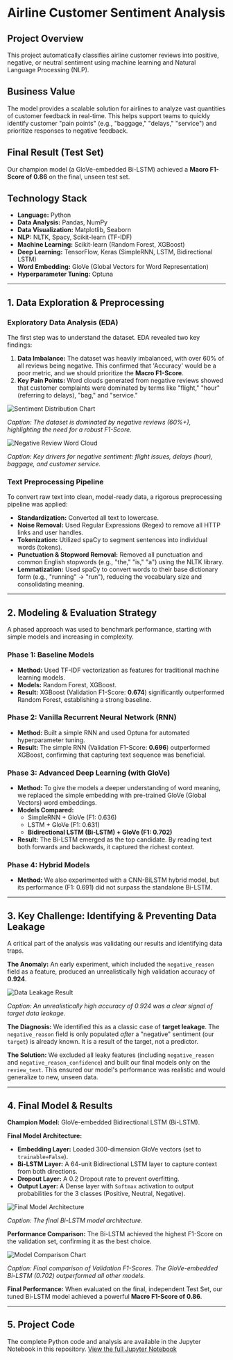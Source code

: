 # Airline Customer Sentiment Analysis

## Project Overview
This project automatically classifies airline customer reviews into positive, negative, or neutral sentiment using machine learning and Natural Language Processing (NLP).

## Business Value
The model provides a scalable solution for airlines to analyze vast quantities of customer feedback in real-time. This helps support teams to quickly identify customer "pain points" (e.g., "baggage," "delays," "service") and prioritize responses to negative feedback.

## Final Result (Test Set)
Our champion model (a GloVe-embedded Bi-LSTM) achieved a **Macro F1-Score of 0.86** on the final, unseen test set.

## Technology Stack
* **Language:** Python
* **Data Analysis:** Pandas, NumPy
* **Data Visualization:** Matplotlib, Seaborn
* **NLP:** NLTK, Spacy, Scikit-learn (TF-IDF)
* **Machine Learning:** Scikit-learn (Random Forest, XGBoost)
* **Deep Learning:** TensorFlow, Keras (SimpleRNN, LSTM, Bidirectional LSTM)
* **Word Embedding:** GloVe (Global Vectors for Word Representation)
* **Hyperparameter Tuning:** Optuna

---

## 1. Data Exploration & Preprocessing

### Exploratory Data Analysis (EDA)
The first step was to understand the dataset. EDA revealed two key findings:

1.  **Data Imbalance:** The dataset was heavily imbalanced, with over 60% of all reviews being negative. This confirmed that 'Accuracy' would be a poor metric, and we should prioritize the **Macro F1-Score**.
2.  **Key Pain Points:** Word clouds generated from negative reviews showed that customer complaints were dominated by terms like "flight," "hour" (referring to delays), "bag," and "service."

![Sentiment Distribution Chart](sentiments_pie.PNG)

*Caption: The dataset is dominated by negative reviews (60%+), highlighting the need for a robust F1-Score.*

![Negative Review Word Cloud](wordcloud.PNG)

*Caption: Key drivers for negative sentiment: flight issues, delays (hour), baggage, and customer service.*

### Text Preprocessing Pipeline
To convert raw text into clean, model-ready data, a rigorous preprocessing pipeline was applied:

* **Standardization:** Converted all text to lowercase.
* **Noise Removal:** Used Regular Expressions (Regex) to remove all HTTP links and user handles.
* **Tokenization:** Utilized spaCy to segment sentences into individual words (tokens).
* **Punctuation & Stopword Removal:** Removed all punctuation and common English stopwords (e.g., "the," "is," "a") using the NLTK library.
* **Lemmatization:** Used spaCy to convert words to their base dictionary form (e.g., "running" -> "run"), reducing the vocabulary size and consolidating meaning.

---

## 2. Modeling & Evaluation Strategy
A phased approach was used to benchmark performance, starting with simple models and increasing in complexity.

### Phase 1: Baseline Models
* **Method:** Used TF-IDF vectorization as features for traditional machine learning models.
* **Models:** Random Forest, XGBoost.
* **Result:** XGBoost (Validation F1-Score: **0.674**) significantly outperformed Random Forest, establishing a strong baseline.

### Phase 2: Vanilla Recurrent Neural Network (RNN)
* **Method:** Built a simple RNN and used Optuna for automated hyperparameter tuning.
* **Result:** The simple RNN (Validation F1-Score: **0.696**) outperformed XGBoost, confirming that capturing text sequence was beneficial.

### Phase 3: Advanced Deep Learning (with GloVe)
* **Method:** To give the models a deeper understanding of word meaning, we replaced the simple embedding with pre-trained GloVe (Global Vectors) word embeddings.
* **Models Compared:**
    * SimpleRNN + GloVe (F1: 0.636)
    * LSTM + GloVe (F1: 0.631)
    * **Bidirectional LSTM (Bi-LSTM) + GloVe (F1: 0.702)**
* **Result:** The Bi-LSTM emerged as the top candidate. By reading text both forwards and backwards, it captured the richest context.

### Phase 4: Hybrid Models
* **Method:** We also experimented with a CNN-BiLSTM hybrid model, but its performance (F1: 0.691) did not surpass the standalone Bi-LSTM.

---

## 3. Key Challenge: Identifying & Preventing Data Leakage
A critical part of the analysis was validating our results and identifying data traps.

**The Anomaly:** An early experiment, which included the `negative_reason` field as a feature, produced an unrealistically high validation accuracy of **0.924**.

![Data Leakage Result](data_leakage_result.PNG)

*Caption: An unrealistically high accuracy of 0.924 was a clear signal of target data leakage.*

**The Diagnosis:** We identified this as a classic case of **target leakage**. The `negative_reason` field is only populated *after* a "negative" sentiment (our `target`) is already known. It is a result of the target, not a predictor.

**The Solution:** We excluded all leaky features (including `negative_reason` and `negative_reason_confidence`) and built our final models only on the `review_text`. This ensured our model's performance was realistic and would generalize to new, unseen data.

---

## 4. Final Model & Results
**Champion Model:** GloVe-embedded Bidirectional LSTM (Bi-LSTM).

**Final Model Architecture:**
* **Embedding Layer:** Loaded 300-dimension GloVe vectors (set to `trainable=False`).
* **Bi-LSTM Layer:** A 64-unit Bidirectional LSTM layer to capture context from both directions.
* **Dropout Layer:** A 0.2 Dropout rate to prevent overfitting.
* **Output Layer:** A Dense layer with `Softmax` activation to output probabilities for the 3 classes (Positive, Neutral, Negative).

![Final Model Architecture](best_arch.PNG)

*Caption: The final Bi-LSTM model architecture.*

**Performance Comparison:** The Bi-LSTM achieved the highest F1-Score on the validation set, confirming it as the best choice.

![Model Comparison Chart](comp.PNG)

*Caption: Final comparison of Validation F1-Scores. The GloVe-embedded Bi-LSTM (0.702) outperformed all other models.*

**Final Performance:** When evaluated on the final, independent Test Set, our tuned Bi-LSTM model achieved a powerful **Macro F1-Score of 0.86**.

---

## 5. Project Code
The complete Python code and analysis are available in the Jupyter Notebook in this repository.
[View the full Jupyter Notebook](./Airline_sentiment_analysis_Code.ipynb)
